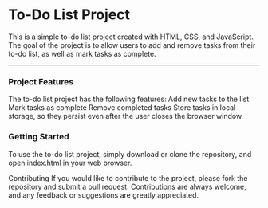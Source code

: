 <h1>To-Do List Project</h1>
This is a simple to-do list project created with HTML, CSS, and JavaScript. The goal of the project is to allow users to add and remove tasks from their to-do list, as well as mark tasks as complete.
<hr>
<h3>Project Features</h3>
The to-do list project has the following features:
Add new tasks to the list
Mark tasks as complete
Remove completed tasks
Store tasks in local storage, so they persist even after the user closes the browser window

<h3>Getting Started</h3>
To use the to-do list project, simply download or clone the repository, and open index.html in your web browser.

Contributing
If you would like to contribute to the project, please fork the repository and submit a pull request. Contributions are always welcome, and any feedback or suggestions are greatly appreciated.
